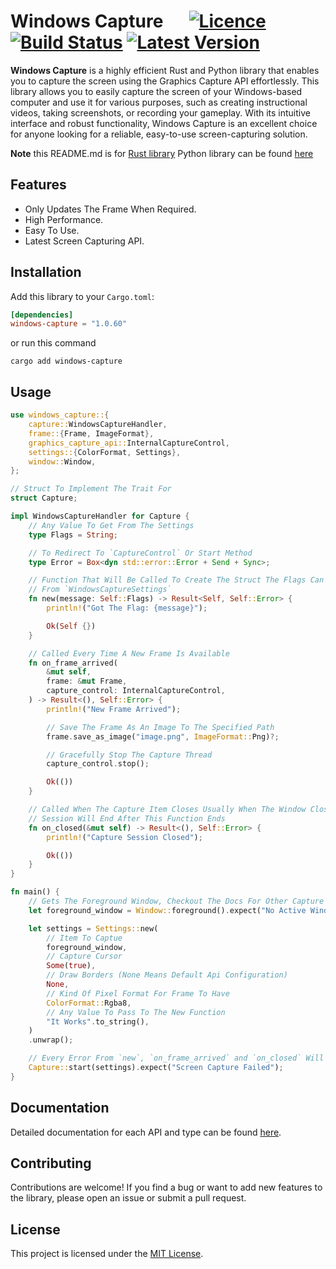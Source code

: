 # Windows Capture &emsp; [![Licence]][Licence URL] [![Build Status]][repository] [![Latest Version]][crates.io]

[Licence]: https://img.shields.io/crates/l/windows-capture
[Licence URL]: https://github.com/NiiightmareXD/windows-capture/blob/main/LICENCE

[Build Status]: https://img.shields.io/github/actions/workflow/status/NiiightmareXD/windows-capture/rust.yml
[repository]: https://github.com/NiiightmareXD/windows-capture

[Latest Version]: https://img.shields.io/crates/v/windows-capture
[crates.io]: https://crates.io/crates/windows-capture

**Windows Capture** is a highly efficient Rust and Python library that enables you to capture the screen using the Graphics Capture API effortlessly. This library allows you to easily capture the screen of your Windows-based computer and use it for various purposes, such as creating instructional videos, taking screenshots, or recording your gameplay. With its intuitive interface and robust functionality, Windows Capture is an excellent choice for anyone looking for a reliable, easy-to-use screen-capturing solution.

**Note** this README.md is for [Rust library](https://github.com/NiiightmareXD/windows-capture) Python library can be found [here](https://github.com/NiiightmareXD/windows-capture/tree/main/windows-capture-python)

## Features

- Only Updates The Frame When Required.
- High Performance.
- Easy To Use.
- Latest Screen Capturing API.

## Installation

Add this library to your `Cargo.toml`:

```toml
[dependencies]
windows-capture = "1.0.60"
```
or run this command

```
cargo add windows-capture
```

## Usage

```rust
use windows_capture::{
    capture::WindowsCaptureHandler,
    frame::{Frame, ImageFormat},
    graphics_capture_api::InternalCaptureControl,
    settings::{ColorFormat, Settings},
    window::Window,
};

// Struct To Implement The Trait For
struct Capture;

impl WindowsCaptureHandler for Capture {
    // Any Value To Get From The Settings
    type Flags = String;

    // To Redirect To `CaptureControl` Or Start Method
    type Error = Box<dyn std::error::Error + Send + Sync>;

    // Function That Will Be Called To Create The Struct The Flags Can Be Passed
    // From `WindowsCaptureSettings`
    fn new(message: Self::Flags) -> Result<Self, Self::Error> {
        println!("Got The Flag: {message}");

        Ok(Self {})
    }

    // Called Every Time A New Frame Is Available
    fn on_frame_arrived(
        &mut self,
        frame: &mut Frame,
        capture_control: InternalCaptureControl,
    ) -> Result<(), Self::Error> {
        println!("New Frame Arrived");

        // Save The Frame As An Image To The Specified Path
        frame.save_as_image("image.png", ImageFormat::Png)?;

        // Gracefully Stop The Capture Thread
        capture_control.stop();

        Ok(())
    }

    // Called When The Capture Item Closes Usually When The Window Closes, Capture
    // Session Will End After This Function Ends
    fn on_closed(&mut self) -> Result<(), Self::Error> {
        println!("Capture Session Closed");

        Ok(())
    }
}

fn main() {
    // Gets The Foreground Window, Checkout The Docs For Other Capture Items
    let foreground_window = Window::foreground().expect("No Active Window Found");

    let settings = Settings::new(
        // Item To Captue
        foreground_window,
        // Capture Cursor
        Some(true),
        // Draw Borders (None Means Default Api Configuration)
        None,
        // Kind Of Pixel Format For Frame To Have
        ColorFormat::Rgba8,
        // Any Value To Pass To The New Function
        "It Works".to_string(),
    )
    .unwrap();

    // Every Error From `new`, `on_frame_arrived` and `on_closed` Will End Up Here
    Capture::start(settings).expect("Screen Capture Failed");
}
```

## Documentation

Detailed documentation for each API and type can be found [here](https://docs.rs/windows-capture).

## Contributing

Contributions are welcome! If you find a bug or want to add new features to the library, please open an issue or submit a pull request.

## License

This project is licensed under the [MIT License](LICENSE).
